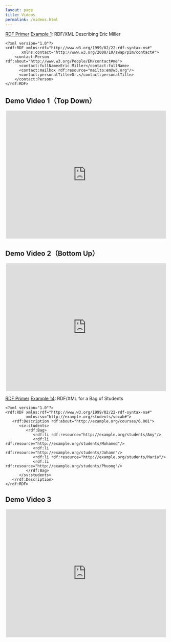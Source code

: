 ```yaml
---
layout: page
title: Videos
permalink: /videos.html
---
```


[RDF Primer](https://www.w3.org/TR/2004/REC-rdf-primer-20040210/) [Example 1](https://www.w3.org/TR/2004/REC-rdf-primer-20040210/#example1): RDF/XML Describing Eric Miller

    <?xml version="1.0"?>
    <rdf:RDF xmlns:rdf="http://www.w3.org/1999/02/22-rdf-syntax-ns#"
           xmlns:contact="http://www.w3.org/2000/10/swap/pim/contact#">
        <contact:Person rdf:about="http://www.w3.org/People/EM/contact#me">
          <contact:fullName>Eric Miller</contact:fullName>
          <contact:mailbox rdf:resource="mailto:em@w3.org"/>
          <contact:personalTitle>Dr.</contact:personalTitle>
        </contact:Person>
    </rdf:RDF>

## Demo Video 1（Top Down）
<div style="text-align: center;"><iframe width="500" height="400" src="https://www.youtube.com/embed/kmgZxMg6a9c" frameborder="0" allowfullscreen></iframe></div>

## Demo Video 2（Bottom Up）
<div style="text-align: center;"><iframe width="500" height="400" src="https://www.youtube.com/embed/HXfgCO8pefU" frameborder="0" allowfullscreen></iframe></div>

[RDF Primer](https://www.w3.org/TR/2004/REC-rdf-primer-20040210/) [Example 14](https://www.w3.org/TR/2004/REC-rdf-primer-20040210/#example14): RDF/XML for a Bag of Students

    <?xml version="1.0"?>
    <rdf:RDF xmlns:rdf="http://www.w3.org/1999/02/22-rdf-syntax-ns#"
             xmlns:sv="http://example.org/students/vocab#">
       <rdf:Description rdf:about="http://example.org/courses/6.001">
          <sv:students>
             <rdf:Bag>
                <rdf:li rdf:resource="http://example.org/students/Amy"/>
                <rdf:li rdf:resource="http://example.org/students/Mohamed"/>
                <rdf:li rdf:resource="http://example.org/students/Johann"/>
                <rdf:li rdf:resource="http://example.org/students/Maria"/>
                <rdf:li rdf:resource="http://example.org/students/Phuong"/>
             </rdf:Bag>
          </sv:students>
       </rdf:Description>
    </rdf:RDF>


## Demo Video 3
<div style="text-align: center;"><iframe width="500" height="400" src="https://www.youtube.com/embed/08W4e5cIS-A" frameborder="0" allowfullscreen></iframe></div>

